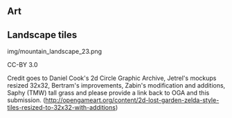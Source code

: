 Art
---

Landscape tiles
---------------

 img/mountain_landscape_23.png

CC-BY 3.0

Credit goes to Daniel Cook's 2d Circle Graphic Archive, Jetrel's mockups resized 32x32, Bertram's improvements, Zabin's modification and additions, Saphy (TMW) tall grass and please provide a link back to OGA and this submission. (http://opengameart.org/content/2d-lost-garden-zelda-style-tiles-resized-to-32x32-with-additions)
